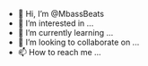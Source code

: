 - 👋 Hi, I’m @MbassBeats
- 👀 I’m interested in ...
- 🌱 I’m currently learning ...
- 💞️ I’m looking to collaborate on ...
- 📫 How to reach me ...

<!---
MbassBeats/MbassBeats is a ✨ special ✨ repository because its `README.md` (this file) appears on your GitHub profile.
You can click the Preview link to take a look at your changes.
--->
